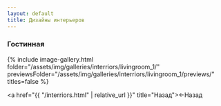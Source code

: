 ```yaml
---
layout: default
title: Дизайны интерьеров
---
```


### Гостинная

{% include image-gallery.html folder="/assets/img/galleries/interriors/livingroom_1/" previewsFolder="/assets/img/galleries/interriors/livingroom_1/previews/" titles=false %}

<a href="{{ "/interriors.html" | relative_url }}" title="Назад"><span>&#8592;Назад</span></a>
